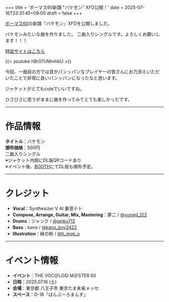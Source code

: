 +++
title = 'ボーマス60新譜 "バケモン" XFD公開！'
date = 2025-07-16T23:31:45+09:00
draft = false
+++

[ボーマス60](https://ketto.com/tvm/)の新譜『バケモン』XFDを公開しました。

バケモンみたいな曲を作りました。
二曲入りシングルです。よろしくお願いします！！！

[特設サイトはこちら](https://bakemon.yumeyumeji.com)

{{< youtube hBr07UMmhbU >}}

今回、一曲目の方では音がパンッパンなプレイヤーの皆さんにお力添えいただいたことで非常に良いパンッパンになったなと思います。

ジャケットがとてもcuteでいいですね。

ひさびさに思うがままに曲を作ってみてとても楽しかったです。

---

# 作品情報

**タイトル**：バケモン  
**頒布価格**：500円  
二曲入りシングル  
※ジャケット内側にDL版QRコードあり  
※イベント後、[BOOTH](https://bamboormnc.booth.pm/)にてDL版も頒布予定。

---

# クレジット

- **Vocal**：Synthesizer V AI 重音テト
- **Compose, Arrange, Guitar, Mix, Mastering**：夢二 / [@yumeji_122](https://x.com/yumeji_122)
- **Drums**：ジャンク / [@janku712](https://x.com/janku712)
- **Bass**：kano / [@kano_boy2422](https://x.com/kano_boy2422)
- **Illustration**：緋の粉 / [@h_inok_o](https://x.com/h_inok_o)

---

# イベント情報

- **イベント**：THE VOC＠LOiD M＠STER 60
- **日時**：2025.07.16 (土)
- **会場**：東京都 八王子市 東京たま未来メッセ
- **スペース**：D-18「ばんぶーろまんす」
